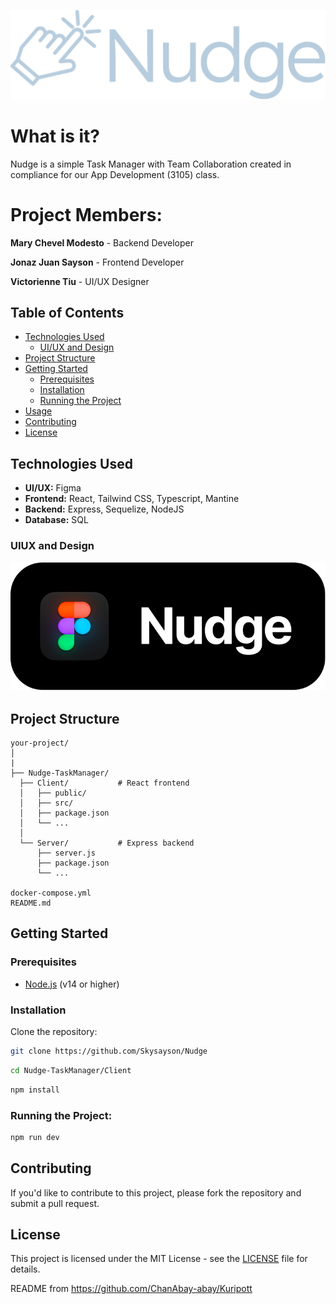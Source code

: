 ![Alt text](https://github.com/Skysayson/Nudge/blob/stable/Nudge-TaskManager/client/src/assets/Group%201.svg) <br>

# What is it?
Nudge is a simple Task Manager with Team Collaboration created in compliance for our App Development (3105) class.

# Project Members:
**Mary Chevel Modesto** - Backend Developer

**Jonaz Juan Sayson** - Frontend Developer

**Victorienne Tiu** - UI/UX Designer 

## Table of Contents

- [Technologies Used](#technologies-used)
  - [UI/UX and Design](#uiux-and-design)
- [Project Structure](#project-structure)
- [Getting Started](#getting-started)
  - [Prerequisites](#prerequisites)
  - [Installation](#installation)
  - [Running the Project](#running-the-project)
- [Usage](#usage)
- [Contributing](#contributing)
- [License](#license)

## Technologies Used
- **UI/UX:** Figma
- **Frontend:** React, Tailwind CSS, Typescript, Mantine
- **Backend:** Express, Sequelize, NodeJS
- **Database:** SQL

### UIUX and Design

<center><a href="https://www.figma.com/design/KNiUcVvqErx09mbVHYZ2QI/nudge?node-id=2-4&t=1RhZCWnfLu7DzAq4-1"><img src="https://github.com/Skysayson/Nudge/blob/stable/Nudge-TaskManager/client/src/assets/figmabutton.svg"></img></a></center>

## Project Structure

```
your-project/
│
|
├── Nudge-TaskManager/
  ├── Client/           # React frontend
  │   ├── public/
  │   ├── src/
  │   ├── package.json
  │   └── ...
  │
  └── Server/           # Express backend
      ├── server.js
      ├── package.json
      └── ...

docker-compose.yml
README.md
```

## Getting Started

### Prerequisites

- [Node.js](https://nodejs.org/) (v14 or higher)

### Installation

Clone the repository:

```bash
git clone https://github.com/Skysayson/Nudge
```

```bash
cd Nudge-TaskManager/Client
```

```bash
npm install
```

### Running the Project:

```bash
npm run dev
```

## Contributing

If you'd like to contribute to this project, please fork the repository and submit a pull request.

## License

This project is licensed under the MIT License - see the [LICENSE](LICENSE) file for details.

README from https://github.com/ChanAbay-abay/Kuripott
